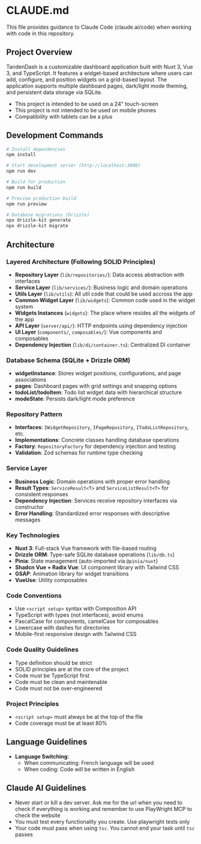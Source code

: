 # CLAUDE.md

This file provides guidance to Claude Code (claude.ai/code) when working with code in this repository.

## Project Overview

TandenDash is a customizable dashboard application built with Nuxt 3, Vue 3, and TypeScript. It features a widget-based architecture where users can add, configure, and position widgets on a grid-based layout. The application supports multiple dashboard pages, dark/light mode theming, and persistent data storage via SQLite.

- This project is intended to be used on a 24" touch-screen
- This project is not intended to be used on mobile phones
- Compatibility with tablets can be a plus 

## Development Commands

```bash
# Install dependencies
npm install

# Start development server (http://localhost:3000)
npm run dev

# Build for production
npm run build

# Preview production build
npm run preview

# Database migrations (Drizzle)
npx drizzle-kit generate
npx drizzle-kit migrate
```

## Architecture

### Layered Architecture (Following SOLID Principles)
- **Repository Layer** (`lib/repositories/`): Data access abstraction with interfaces
- **Service Layer** (`lib/services/`): Business logic and domain operations
- **Utils Layer** (`lib/utils`): All util code that could be used accross the app
- **Common Widget Layer** (`lib/widgets`): Common code used in the widget system
- **Widgets Instances** (`widgets`): The place where resides all the widgets of the app
- **API Layer** (`server/api/`): HTTP endpoints using dependency injection
- **UI Layer** (`components/`, `composables/`): Vue components and composables
- **Dependency Injection** (`lib/di/container.ts`): Centralized DI container

### Database Schema (SQLite + Drizzle ORM)
- **widgetInstance**: Stores widget positions, configurations, and page associations
- **pages**: Dashboard pages with grid settings and snapping options
- **todoList/todoItem**: Todo list widget data with hierarchical structure
- **modeState**: Persists dark/light mode preference

### Repository Pattern
- **Interfaces**: `IWidgetRepository`, `IPageRepository`, `ITodoListRepository`, etc.
- **Implementations**: Concrete classes handling database operations
- **Factory**: `RepositoryFactory` for dependency injection and testing
- **Validation**: Zod schemas for runtime type checking

### Service Layer
- **Business Logic**: Domain operations with proper error handling
- **Result Types**: `ServiceResult<T>` and `ServiceListResult<T>` for consistent responses
- **Dependency Injection**: Services receive repository interfaces via constructor
- **Error Handling**: Standardized error responses with descriptive messages

### Key Technologies
- **Nuxt 3**: Full-stack Vue framework with file-based routing
- **Drizzle ORM**: Type-safe SQLite database operations (`lib/db.ts`)
- **Pinia**: State management (auto-imported via `@pinia/nuxt`)
- **Shadcn Vue + Radix Vue**: UI component library with Tailwind CSS
- **GSAP**: Animation library for widget transitions
- **VueUse**: Utility composables

### Code Conventions
- Use `<script setup>` syntax with Composition API
- TypeScript with types (not interfaces), avoid enums
- PascalCase for components, camelCase for composables
- Lowercase with dashes for directories
- Mobile-first responsive design with Tailwind CSS

### Code Quality Guidelines
- Type definition should be strict
- SOLID principles are at the core of the project
- Code must be TypeScript first
- Code must be clean and maintenable
- Code must not be over-engineered

### Project Principles
- `<script setup>` must always be at the top of the file
- Code coverage must be at least 80%

## Language Guidelines
- **Language Switching**: 
  - When communicating: French language will be used
  - When coding: Code will be written in English

## Claude AI Guidelines
- Never start or kill a dev server. Ask me for the url when you need to check if everything is working and remember to use PlayWright MCP to check the website
- You must test every functionality you create. Use playwright tests only
- Your code must pass when using `tsc`. You cannot end your task until `tsc` passes